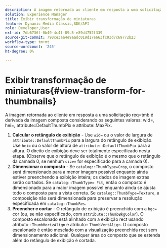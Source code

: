 ```yaml
---
description: A imagem retornada ao cliente em resposta a uma solicitação req=tmb é derivada da imagem composta considerando os seguintes valores wid=, hei=, atributo DefaultThumbPix e atributo MaxPix.
solution: Experience Manager
title: Exibir transformação de miniaturas
feature: Dynamic Media Classic,SDK/API
role: Developer,User
exl-id: 7db6736f-0b49-4c4f-89c5-e89d4752f339
source-git-commit: 790ce3aa4e9aadc019d17e663fc93d7c69772b23
workflow-type: tm+mt
source-wordcount: '245'
ht-degree: 0%

---
```


# Exibir transformação de miniaturas{#view-transform-for-thumbnails}

A imagem retornada ao cliente em resposta a uma solicitação req=tmb é derivada da imagem composta considerando os seguintes valores: wid=, hei=, attribute::DefaultThumbPix e attribute::MaxPix.

1. **Calcular o retângulo de exibição** - Use `wid=` ou o valor de largura de `attribute::DefaultThumbPix` para a largura do retângulo de exibição. Use `hei=` ou o valor de altura de `attribute::DefaultThumbPix` para a altura. O direito de exibição deve ser totalmente especificado nesta etapa. (Observe que o retângulo de exibição é o mesmo que o retângulo da camada 0, se nenhum `size=` for especificado para a camada 0).
1. **Dimensionar o composto** - Se `catalog::ThumbType=Crop`, o composto será dimensionado para a menor imagem possível enquanto ainda estiver preenchendo a exibição inteira; os dados de imagem extras serão cortados. Se `catalog::ThumbType= Fit`, então o composto é dimensionado para a maior imagem possível enquanto ainda se ajusta todo o composto para a vista correta. Se `catalog::ThumbType=Texture`, a composição não será dimensionada para preservar a resolução especificada em `catalog::ThumbRes`.
1. **Preencher e cortar** - O retângulo de exibição é preenchido com a `bgc=` cor (ou, se não especificado, com `attribute::ThumbBkgColor`). O composto escalonado está alinhado com a exibição rect usando atributo:: `ThumbHorizAlign` e atributo:: `ThumbVertAlign`. O composto escalonado é então mesclado com a visualização preenchida rect sem dimensionamento adicional. Qualquer área do composto que se estenda além do retângulo de exibição é cortada.
